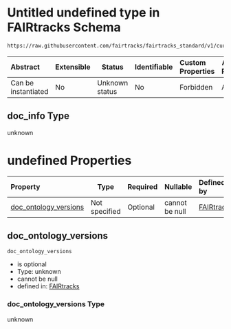 # Untitled undefined type in FAIRtracks Schema

```txt
https://raw.githubusercontent.com/fairtracks/fairtracks_standard/v1/current/json/schema/fairtracks.schema.json#/allOf/0/then/properties/doc_info
```




| Abstract            | Extensible | Status         | Identifiable | Custom Properties | Additional Properties | Access Restrictions | Defined In                                                                               |
| :------------------ | ---------- | -------------- | ------------ | :---------------- | --------------------- | ------------------- | ---------------------------------------------------------------------------------------- |
| Can be instantiated | No         | Unknown status | No           | Forbidden         | Allowed               | none                | [fairtracks.schema.json\*](../json/schema/fairtracks.schema.json "open original schema") |

## doc_info Type

unknown

# undefined Properties

| Property                                        | Type          | Required | Nullable       | Defined by                                                                                                                                                                                                                                                                             |
| :---------------------------------------------- | ------------- | -------- | -------------- | :------------------------------------------------------------------------------------------------------------------------------------------------------------------------------------------------------------------------------------------------------------------------------------- |
| [doc_ontology_versions](#doc_ontology_versions) | Not specified | Optional | cannot be null | [FAIRtracks](fairtracks-allof-0-then-properties-doc_info-properties-doc_ontology_versions.md "https://raw.githubusercontent.com/fairtracks/fairtracks_standard/v1/current/json/schema/fairtracks.schema.json#/allOf/0/then/properties/doc_info/properties/doc_ontology_versions") |

## doc_ontology_versions




`doc_ontology_versions`

-   is optional
-   Type: unknown
-   cannot be null
-   defined in: [FAIRtracks](fairtracks-allof-0-then-properties-doc_info-properties-doc_ontology_versions.md "https://raw.githubusercontent.com/fairtracks/fairtracks_standard/v1/current/json/schema/fairtracks.schema.json#/allOf/0/then/properties/doc_info/properties/doc_ontology_versions")

### doc_ontology_versions Type

unknown
